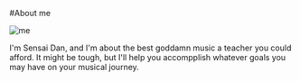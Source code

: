 #About me

![me](https://qph.cf2.quoracdn.net/main-qimg-bbae2768498baf9669b4d3b13ee45c6b-lq)

I'm Sensai Dan, and I'm about the best goddamn music a teacher you could afford. It might be tough, but I'll help you accompplish whatever
goals you may have on your musical journey.
